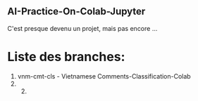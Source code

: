 ## AI-Practice-On-Colab-Jupyter
C'est presque devenu un projet, mais pas encore ...
# Liste des branches:
1. vnm-cmt-cls - Vietnamese Comments-Classification-Colab
2. 2.
